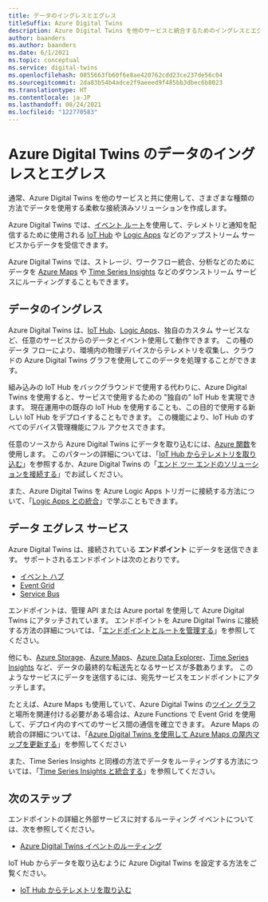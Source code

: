 ```yaml
---
title: データのイングレスとエグレス
titleSuffix: Azure Digital Twins
description: Azure Digital Twins を他のサービスと統合するためのイングレスとエグレスの要件について説明します。
author: baanders
ms.author: baanders
ms.date: 6/1/2021
ms.topic: conceptual
ms.service: digital-twins
ms.openlocfilehash: 0855663fb60f6e8ae420762cdd23ce237de56c04
ms.sourcegitcommit: 2da83b54b4adce2f9aeeed9f485bb3dbec6b8023
ms.translationtype: HT
ms.contentlocale: ja-JP
ms.lasthandoff: 08/24/2021
ms.locfileid: "122770583"
---
```

# <a name="data-ingress-and-egress-for-azure-digital-twins"></a>Azure Digital Twins のデータのイングレスとエグレス

通常、Azure Digital Twins を他のサービスと共に使用して、さまざまな種類の方法でデータを使用する柔軟な接続済みソリューションを作成します。

Azure Digital Twins では、[イベント ルート](concepts-route-events.md)を使用して、テレメトリと通知を配信するために使用される [IoT Hub](../iot-hub/about-iot-hub.md) や [Logic Apps](../logic-apps/logic-apps-overview.md) などのアップストリーム サービスからデータを受信できます。 

Azure Digital Twins では、ストレージ、ワークフロー統合、分析などのためにデータを [Azure Maps](../azure-maps/about-azure-maps.md) や [Time Series Insights](../time-series-insights/overview-what-is-tsi.md) などのダウンストリーム サービスにルーティングすることもできます。 

## <a name="data-ingress"></a>データのイングレス

Azure Digital Twins は、[IoT Hub](../iot-hub/about-iot-hub.md)、[Logic Apps](../logic-apps/logic-apps-overview.md)、独自のカスタム サービスなど、任意のサービスからのデータとイベント使用して動作できます。 この種のデータ フローにより、環境内の物理デバイスからテレメトリを収集し、クラウドの Azure Digital Twins グラフを使用してこのデータを処理することができます。

組み込みの IoT Hub をバックグラウンドで使用する代わりに、Azure Digital Twins を使用すると、サービスで使用するための "独自の" IoT Hub を実現できます。 現在運用中の既存の IoT Hub を使用することも、この目的で使用する新しい IoT Hub をデプロイすることもできます。 この機能により、IoT Hub のすべてのデバイス管理機能にフル アクセスできます。

任意のソースから Azure Digital Twins にデータを取り込むには、[Azure 関数](../azure-functions/functions-overview.md)を使用します。 このパターンの詳細については、「[IoT Hub からテレメトリを取り込む](how-to-ingest-iot-hub-data.md)」を参照するか、Azure Digital Twins の「[エンド ツー エンドのソリューションを接続する](tutorial-end-to-end.md)」でお試しください。 

また、Azure Digital Twins を Azure Logic Apps トリガーに接続する方法について、「[Logic Apps との統合](how-to-integrate-logic-apps.md)」で学ぶこともできます。

## <a name="data-egress-services"></a>データ エグレス サービス

Azure Digital Twins は、接続されている **エンドポイント** にデータを送信できます。 サポートされるエンドポイントは次のとおりです。
* [イベント ハブ](../event-hubs/event-hubs-about.md)
* [Event Grid](../event-grid/overview.md)
* [Service Bus](../service-bus-messaging/service-bus-messaging-overview.md)

エンドポイントは、管理 API または Azure portal を使用して Azure Digital Twins にアタッチされています。 エンドポイントを Azure Digital Twins に接続する方法の詳細については、「[エンドポイントとルートを管理する](how-to-manage-routes.md)」を参照してください。

他にも、[Azure Storage](../storage/common/storage-introduction.md)、[Azure Maps](../azure-maps/about-azure-maps.md)、[Azure Data Explorer](/azure/data-explorer/data-explorer-overview)、[Time Series Insights](../time-series-insights/overview-what-is-tsi.md) など、データの最終的な転送先となるサービスが多数あります。 このようなサービスにデータを送信するには、宛先サービスをエンドポイントにアタッチします。

たとえば、Azure Maps も使用していて、Azure Digital Twins の[ツイン グラフ](concepts-twins-graph.md)と場所を関連付ける必要がある場合は、Azure Functions で Event Grid を使用して、デプロイ内のすべてのサービス間の通信を確立できます。 Azure Maps の統合の詳細については、「[Azure Digital Twins を使用して Azure Maps の屋内マップを更新する](how-to-integrate-maps.md)」を参照してください

また、Time Series Insights と同様の方法でデータをルーティングする方法については、「[Time Series Insights と統合する](how-to-integrate-time-series-insights.md)」を参照してください。

## <a name="next-steps"></a>次のステップ

エンドポイントの詳細と外部サービスに対するルーティング イベントについては、次を参照してください。
* [Azure Digital Twins イベントのルーティング](concepts-route-events.md)

IoT Hub からデータを取り込むように Azure Digital Twins を設定する方法をご覧ください。
* [IoT Hub からテレメトリを取り込む](how-to-ingest-iot-hub-data.md)